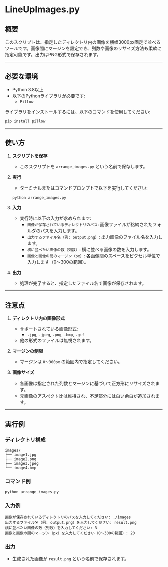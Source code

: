 
# LineUpImages.py

## 概要
このスクリプトは、指定したディレクトリ内の画像を横幅3000px固定で並べるツールです。画像間にマージンを設定でき、列数や画像のリサイズ方法も柔軟に指定可能です。出力はPNG形式で保存されます。

---

## 必要な環境
- Python 3.8以上
- 以下のPythonライブラリが必要です:
  - `Pillow`

ライブラリをインストールするには、以下のコマンドを使用してください:
```bash
pip install pillow
```

---

## 使い方

1. **スクリプトを保存**
   - このスクリプトを `arrange_images.py` という名前で保存します。

2. **実行**
   - ターミナルまたはコマンドプロンプトで以下を実行してください:
   ```bash
   python arrange_images.py
   ```

3. **入力**
   - 実行時に以下の入力が求められます:
     - `画像が保存されているディレクトリのパス`: 画像ファイルが格納されたフォルダのパスを入力します。
     - `出力するファイル名（例: output.png）`: 出力画像のファイル名を入力します。
     - `横に並べたい画像の数（列数）`: 横に並べる画像の数を入力します。
     - `画像と画像の間のマージン（px）`: 各画像間のスペースをピクセル単位で入力します（0〜300の範囲）。

4. **出力**
   - 処理が完了すると、指定したファイル名で画像が保存されます。

---

## 注意点

1. **ディレクトリ内の画像形式**
   - サポートされている画像形式:
     - `.jpg`, `.jpeg`, `.png`, `.bmp`, `.gif`
   - 他の形式のファイルは無視されます。

2. **マージンの制限**
   - マージンは `0〜300px` の範囲内で指定してください。

3. **画像サイズ**
   - 各画像は指定された列数とマージンに基づいて正方形にリサイズされます。
   - 元画像のアスペクト比は維持され、不足部分には白い余白が追加されます。

---

## 実行例

### ディレクトリ構成
```plaintext
images/
├── image1.jpg
├── image2.png
├── image3.jpeg
└── image4.bmp
```

### コマンド例
```bash
python arrange_images.py
```

### 入力例
```plaintext
画像が保存されているディレクトリのパスを入力してください: ./images
出力するファイル名（例: output.png）を入力してください: result.png
横に並べたい画像の数（列数）を入力してください: 3
画像と画像の間のマージン（px）を入力してください（0〜300の範囲）: 20
```

### 出力
- 生成された画像が `result.png` という名前で保存されます。
